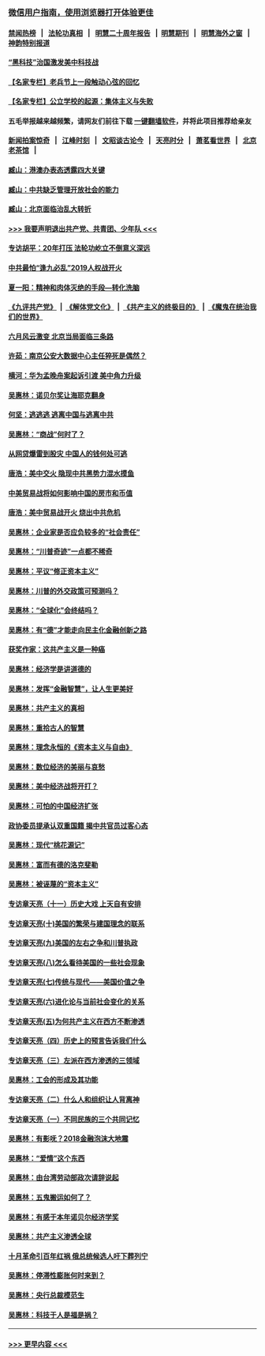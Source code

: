### [微信用户指南，使用浏览器打开体验更佳](https://github.com/gfw-breaker/banned-news1/blob/master/indexes/wechat-guide.md?t=0)
#### [禁闻热榜](热点新闻.md?t=0)  &nbsp;&nbsp;|&nbsp;&nbsp; [法轮功真相](https://github.com/gfw-breaker/truth/blob/master/README.md?t=0) &nbsp;&nbsp;|&nbsp;&nbsp; [明慧二十周年报告](https://github.com/gfw-breaker/mh-reports/blob/master/README.md?t=0) &nbsp;&nbsp;|&nbsp;&nbsp;[明慧期刊](https://github.com/gfw-breaker/mh-qikan) &nbsp;&nbsp;|&nbsp;&nbsp; [明慧海外之窗](https://github.com/gfw-breaker/mh-news/blob/master/README.md?t=0) &nbsp;&nbsp;|&nbsp;&nbsp; [神韵特别报道](https://github.com/gfw-breaker/mh-news/blob/master/shenyun.md?t=0)
#### [“黑科技”治国激发美中科技战](../pages/nsc423/n11638056.md?t=02051255) 
#### [【名家专栏】老兵节上一段触动心弦的回忆](../pages/nsc423/n11646016.md?t=02051255) 
#### [【名家专栏】公立学校的起源：集体主义与失败](../pages/nsc423/n11601833.md?t=02051255) 
#### 五毛举报越来越频繁，请网友们前往下载 [一键翻墙软件](https://github.com/gfw-breaker/ssr-accounts)，并将此项目推荐给亲友
#### [新闻拍案惊奇](https://github.com/gfw-breaker/banned-news1/blob/master/pages/link4.md) &nbsp;&nbsp;|&nbsp;&nbsp; [江峰时刻](https://github.com/gfw-breaker/banned-news1/blob/master/pages/link4.md) &nbsp;&nbsp;|&nbsp;&nbsp; [文昭谈古论今](https://github.com/gfw-breaker/banned-news1/blob/master/pages/link4.md) &nbsp;&nbsp;|&nbsp;&nbsp; [天亮时分](https://github.com/gfw-breaker/banned-news1/blob/master/pages/link4.md) &nbsp;&nbsp;|&nbsp;&nbsp; [萧茗看世界](https://github.com/gfw-breaker/banned-news1/blob/master/pages/link4.md) &nbsp;&nbsp;|&nbsp;&nbsp; [北京老茶馆](https://github.com/gfw-breaker/banned-news1/blob/master/pages/link4.md) &nbsp;&nbsp;|&nbsp;&nbsp; 
#### [臧山：港澳办表态透露四大关键](../pages/nsc423/n11421628.md?t=02051255) 
#### [臧山：中共缺乏管理开放社会的能力](../pages/nsc423/n11407457.md?t=02051255) 
#### [臧山：北京面临治乱大转折](../pages/nsc423/n11406895.md?t=02051255) 
#### [>>> 我要声明退出共产党、共青团、少年队 <<<](https://github.com/begood0513/goodnews/blob/master/quit/letter.md) 
#### [专访胡平：20年打压 法轮功屹立不倒意义深远](../pages/nsc423/n11398800.md?t=02051255) 
#### [中共最怕“逢九必乱”2019人权战开火](../pages/nsc423/n11385248.md?t=02051255) 
#### [夏一阳：精神和肉体灭绝的手段—转化洗脑](../pages/nsc423/n11368250.md?t=02051255) 
#### [《九评共产党》](https://github.com/begood0513/9ping.md/blob/master/README.md) &nbsp;|&nbsp; [《解体党文化》](../../../../jtdwh.md/blob/master/README.md)  &nbsp;|&nbsp; [《共产主义的终极目的》](../../../../gczydzjmd.md/blob/master/README.md) &nbsp;|&nbsp; [《魔鬼在统治我们的世界》](../../../../mgztzwmdsj.md/blob/master/README.md) 
#### [六月风云激变 北京当局面临三条路](../pages/nsc423/n11313668.md?t=02051255) 
#### [许茹：南京公安大数据中心主任猝死是偶然？](../pages/nsc423/n11064744.md?t=02051255) 
#### [横河：华为孟晚舟案起诉引渡 美中角力升级](../pages/nsc423/n11027230.md?t=02051255) 
#### [吴惠林：诺贝尔奖让海耶克翻身](../pages/nsc423/n10890049.md?t=02051255) 
#### [何坚：逃逃逃 逃离中国与逃离中共](../pages/nsc423/n10592891.md?t=02051255) 
#### [吴惠林：“商战”何时了？](../pages/nsc423/n10573558.md?t=02051255) 
#### [从网贷爆雷到股灾 中国人的钱何处可逃](../pages/nsc423/n10572800.md?t=02051255) 
#### [唐浩：美中交火 隐现中共黑势力混水摸鱼](../pages/nsc423/n10544040.md?t=02051255) 
#### [中美贸易战将如何影响中国的房市和币值](../pages/nsc423/n10543697.md?t=02051255) 
#### [唐浩：美中贸易战开火 烧出中共危机](../pages/nsc423/n10540126.md?t=02051255) 
#### [吴惠林：企业家是否应负较多的“社会责任”](../pages/nsc423/n10535022.md?t=02051255) 
#### [吴惠林：“川普奇迹”一点都不稀奇](../pages/nsc423/n10512808.md?t=02051255) 
#### [吴惠林：平议“修正资本主义”](../pages/nsc423/n10495724.md?t=02051255) 
#### [吴惠林：川普的外交政策可预测吗？](../pages/nsc423/n10462387.md?t=02051255) 
#### [吴惠林：“全球化”会终结吗？](../pages/nsc423/n10452838.md?t=02051255) 
#### [吴惠林：有“德”才能走向民主化金融创新之路](../pages/nsc423/n10432292.md?t=02051255) 
#### [获奖作家：这共产主义是一种癌](../pages/nsc423/n10431541.md?t=02051255) 
#### [吴惠林：经济学是讲道德的](../pages/nsc423/n10398014.md?t=02051255) 
#### [吴惠林：发挥“金融智慧”，让人生更美好](../pages/nsc423/n10375019.md?t=02051255) 
#### [吴惠林：共产主义的真相](../pages/nsc423/n10351394.md?t=02051255) 
#### [吴惠林：重拾古人的智慧](../pages/nsc423/n10337691.md?t=02051255) 
#### [吴惠林：理念永恒的《资本主义与自由》](../pages/nsc423/n10316274.md?t=02051255) 
#### [吴惠林：数位经济的美丽与哀愁](../pages/nsc423/n10292946.md?t=02051255) 
#### [吴惠林：美中经济战将开打？](../pages/nsc423/n10258825.md?t=02051255) 
#### [吴惠林：可怕的中国经济扩张](../pages/nsc423/n10219147.md?t=02051255) 
#### [政协委员提承认双重国籍 揭中共官员过客心态](../pages/nsc423/n10208809.md?t=02051255) 
#### [吴惠林：现代“桃花源记”](../pages/nsc423/n10185234.md?t=02051255) 
#### [吴惠林：富而有德的洛克斐勒](../pages/nsc423/n10142264.md?t=02051255) 
#### [吴惠林：被诬蔑的“资本主义”](../pages/nsc423/n10124816.md?t=02051255) 
#### [专访章天亮（十一）历史大戏 上天自有安排](../pages/nsc423/n10094905.md?t=02051255) 
#### [专访章天亮(十)美国的繁荣与建国理念的联系](../pages/nsc423/n10094899.md?t=02051255) 
#### [专访章天亮(九)美国的左右之争和川普执政](../pages/nsc423/n10094889.md?t=02051255) 
#### [专访章天亮(八)怎么看待美国的一些社会现象](../pages/nsc423/n10094857.md?t=02051255) 
#### [专访章天亮(七)传统与现代——美国价值之争](../pages/nsc423/n10093140.md?t=02051255) 
#### [专访章天亮(六)进化论与当前社会变化的关系](../pages/nsc423/n10092036.md?t=02051255) 
#### [专访章天亮(五)为何共产主义在西方不断渗透](../pages/nsc423/n10083620.md?t=02051255) 
#### [专访章天亮（四）历史上的预言告诉我们什么](../pages/nsc423/n10083606.md?t=02051255) 
#### [专访章天亮（三）左派在西方渗透的三领域](../pages/nsc423/n10081115.md?t=02051255) 
#### [吴惠林：工会的形成及其功能](../pages/nsc423/n10080633.md?t=02051255) 
#### [专访章天亮（二）什么人和组织让人背离神](../pages/nsc423/n10076637.md?t=02051255) 
#### [专访章天亮（一）不同民族的三个共同记忆](../pages/nsc423/n10074188.md?t=02051255) 
#### [吴惠林：有影呒？2018金融泡沫大地震](../pages/nsc423/n10040534.md?t=02051255) 
#### [吴惠林：“爱情”这个东西](../pages/nsc423/n10019423.md?t=02051255) 
#### [吴惠林：由台湾劳动部政次请辞说起](../pages/nsc423/n9979679.md?t=02051255) 
#### [吴惠林：五鬼搬运如何了？](../pages/nsc423/n9925338.md?t=02051255) 
#### [吴惠林：有感于本年诺贝尔经济学奖](../pages/nsc423/n9871883.md?t=02051255) 
#### [吴惠林：共产主义渗透全球](../pages/nsc423/n9812748.md?t=02051255) 
#### [十月革命引百年红祸 俄总统候选人吁下葬列宁](../pages/nsc423/n9810182.md?t=02051255) 
#### [吴惠林：停滞性膨胀何时来到？](../pages/nsc423/n9764136.md?t=02051255) 
#### [吴惠林：央行总裁模范生](../pages/nsc423/n9728134.md?t=02051255) 
#### [吴惠林：科技于人是福是祸？](../pages/nsc423/n9672982.md?t=02051255) 

----
#### [ >>> 更早内容 <<< ](../indexes/nsc423-earlier.md)
